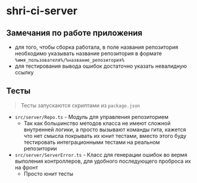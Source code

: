 # shri-ci-server

## Замечания по работе приложения

- для того, чтобы сборка работала, в поле названия репозитория необходимо указывать название репозитория в формате `%имя_пользователя%/%название_репозитория%`
- для тестирования вывода ошибок достаточно указать невалидную ссылку

## Тесты

> Тесты запускаются скриптами из `package.json`

- `src/server/Repo.ts` - Модуль для управления репозиторием
  - Так как большинство методов класса не имеют сложной внутренней логики, а просто вызывают команды гита, кажется что нет смысла покрывать их юнит тестами, вместо этого буду тестировать интеграционными тестами на реальном репозитории
- `src/server/ServerError.ts` - Класс для генерации ошибок во вермя выполения контроллеров, для удобного последующего проброса их на фронт
  - Просто юнит тесты
